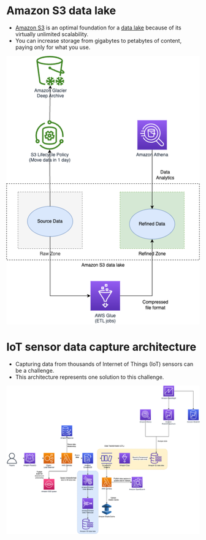 # Amazon S3 data lake
- [Amazon S3](https://docs.aws.amazon.com/whitepapers/latest/building-data-lakes/amazon-s3-data-lake-storage-platform.html) is an optimal foundation for a [data lake](../../../1_HLDDesignComponents/5_BigDataComponents/BigData/DataLake.md) because of its virtually unlimited scalability.
- You can increase storage from gigabytes to petabytes of content, paying only for what you use.

![](assets/Data-Lake-AWS.drawio.png)

# IoT sensor data capture architecture
- Capturing data from thousands of Internet of Things (IoT) sensors can be a challenge.
- This architecture represents one solution to this challenge.

![](../../../3_HLDDesignProblems/IOTDataCapture/assets/AWS-IOT-Data-Capture.png)